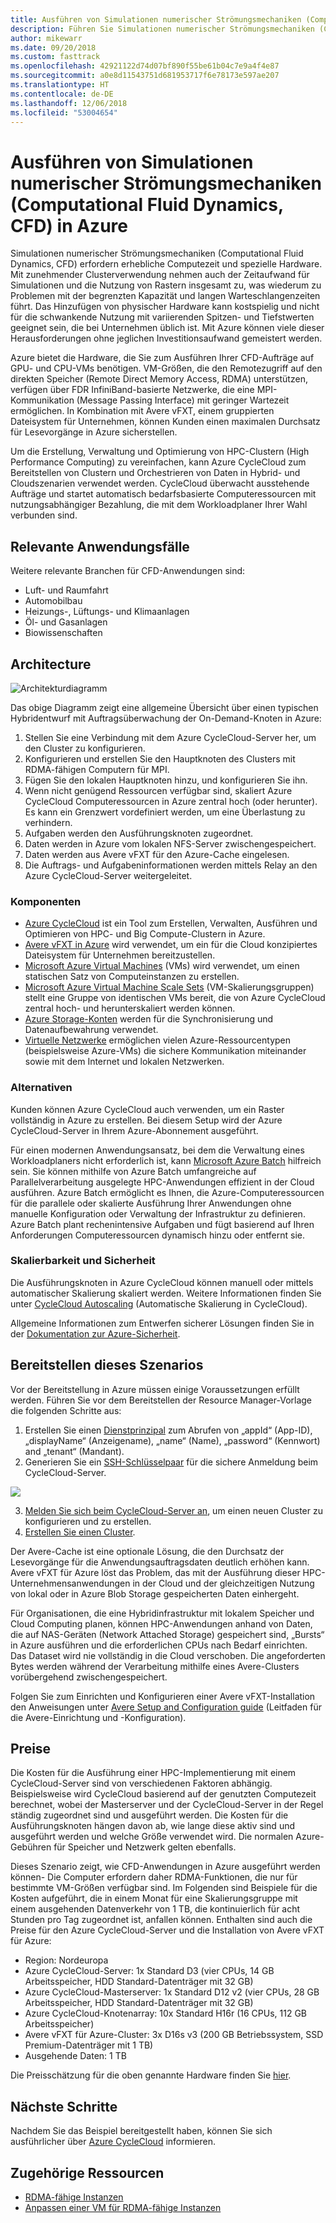 ```yaml
---
title: Ausführen von Simulationen numerischer Strömungsmechaniken (Computational Fluid Dynamics, CFD) in Azure
description: Führen Sie Simulationen numerischer Strömungsmechaniken (Computational Fluid Dynamics, CFD) in Azure aus.
author: mikewarr
ms.date: 09/20/2018
ms.custom: fasttrack
ms.openlocfilehash: 42921122d74d07bf890f55be61b04c7e9a4f4e87
ms.sourcegitcommit: a0e8d11543751d681953717f6e78173e597ae207
ms.translationtype: HT
ms.contentlocale: de-DE
ms.lasthandoff: 12/06/2018
ms.locfileid: "53004654"
---
```

# <a name="running-computational-fluid-dynamics-cfd-simulations-on-azure"></a>Ausführen von Simulationen numerischer Strömungsmechaniken (Computational Fluid Dynamics, CFD) in Azure

Simulationen numerischer Strömungsmechaniken (Computational Fluid Dynamics, CFD) erfordern erhebliche Computezeit und spezielle Hardware. Mit zunehmender Clusterverwendung nehmen auch der Zeitaufwand für Simulationen und die Nutzung von Rastern insgesamt zu, was wiederum zu Problemen mit der begrenzten Kapazität und langen Warteschlangenzeiten führt. Das Hinzufügen von physischer Hardware kann kostspielig und nicht für die schwankende Nutzung mit variierenden Spitzen- und Tiefstwerten geeignet sein, die bei Unternehmen üblich ist. Mit Azure können viele dieser Herausforderungen ohne jeglichen Investitionsaufwand gemeistert werden.

Azure bietet die Hardware, die Sie zum Ausführen Ihrer CFD-Aufträge auf GPU- und CPU-VMs benötigen. VM-Größen, die den Remotezugriff auf den direkten Speicher (Remote Direct Memory Access, RDMA) unterstützen, verfügen über FDR InfiniBand-basierte Netzwerke, die eine MPI-Kommunikation (Message Passing Interface) mit geringer Wartezeit ermöglichen. In Kombination mit Avere vFXT, einem gruppierten Dateisystem für Unternehmen, können Kunden einen maximalen Durchsatz für Lesevorgänge in Azure sicherstellen.

Um die Erstellung, Verwaltung und Optimierung von HPC-Clustern (High Performance Computing) zu vereinfachen, kann Azure CycleCloud zum Bereitstellen von Clustern und Orchestrieren von Daten in Hybrid- und Cloudszenarien verwendet werden. CycleCloud überwacht ausstehende Aufträge und startet automatisch bedarfsbasierte Computeressourcen mit nutzungsabhängiger Bezahlung, die mit dem Workloadplaner Ihrer Wahl verbunden sind.

## <a name="relevant-use-cases"></a>Relevante Anwendungsfälle

Weitere relevante Branchen für CFD-Anwendungen sind:

* Luft- und Raumfahrt
* Automobilbau
* Heizungs-, Lüftungs- und Klimaanlagen
* Öl- und Gasanlagen
* Biowissenschaften

## <a name="architecture"></a>Architecture

![Architekturdiagramm][architecture]

Das obige Diagramm zeigt eine allgemeine Übersicht über einen typischen Hybridentwurf mit Auftragsüberwachung der On-Demand-Knoten in Azure:

1. Stellen Sie eine Verbindung mit dem Azure CycleCloud-Server her, um den Cluster zu konfigurieren.
2. Konfigurieren und erstellen Sie den Hauptknoten des Clusters mit RDMA-fähigen Computern für MPI.
3. Fügen Sie den lokalen Hauptknoten hinzu, und konfigurieren Sie ihn.
4. Wenn nicht genügend Ressourcen verfügbar sind, skaliert Azure CycleCloud Computeressourcen in Azure zentral hoch (oder herunter). Es kann ein Grenzwert vordefiniert werden, um eine Überlastung zu verhindern.
5. Aufgaben werden den Ausführungsknoten zugeordnet.
6. Daten werden in Azure vom lokalen NFS-Server zwischengespeichert.
7. Daten werden aus Avere vFXT für den Azure-Cache eingelesen.
8. Die Auftrags- und Aufgabeninformationen werden mittels Relay an den Azure CycleCloud-Server weitergeleitet.

### <a name="components"></a>Komponenten

* [Azure CycleCloud][cyclecloud] ist ein Tool zum Erstellen, Verwalten, Ausführen und Optimieren von HPC- und Big Compute-Clustern in Azure.
* [Avere vFXT in Azure][avere] wird verwendet, um ein für die Cloud konzipiertes Dateisystem für Unternehmen bereitzustellen.
* [Microsoft Azure Virtual Machines][vms] (VMs) wird verwendet, um einen statischen Satz von Computeinstanzen zu erstellen.
* [Microsoft Azure Virtual Machine Scale Sets][vmss] (VM-Skalierungsgruppen) stellt eine Gruppe von identischen VMs bereit, die von Azure CycleCloud zentral hoch- und herunterskaliert werden können.
* [Azure Storage-Konten](/azure/storage/common/storage-introduction) werden für die Synchronisierung und Datenaufbewahrung verwendet.
* [Virtuelle Netzwerke](/azure/virtual-network/virtual-networks-overview) ermöglichen vielen Azure-Ressourcentypen (beispielsweise Azure-VMs) die sichere Kommunikation miteinander sowie mit dem Internet und lokalen Netzwerken.

### <a name="alternatives"></a>Alternativen

Kunden können Azure CycleCloud auch verwenden, um ein Raster vollständig in Azure zu erstellen. Bei diesem Setup wird der Azure CycleCloud-Server in Ihrem Azure-Abonnement ausgeführt.

Für einen modernen Anwendungsansatz, bei dem die Verwaltung eines Workloadplaners nicht erforderlich ist, kann [Microsoft Azure Batch][batch] hilfreich sein. Sie können mithilfe von Azure Batch umfangreiche auf Parallelverarbeitung ausgelegte HPC-Anwendungen effizient in der Cloud ausführen. Azure Batch ermöglicht es Ihnen, die Azure-Computeressourcen für die parallele oder skalierte Ausführung Ihrer Anwendungen ohne manuelle Konfiguration oder Verwaltung der Infrastruktur zu definieren. Azure Batch plant rechenintensive Aufgaben und fügt basierend auf Ihren Anforderungen Computeressourcen dynamisch hinzu oder entfernt sie.

### <a name="scalability-and-security"></a>Skalierbarkeit und Sicherheit

Die Ausführungsknoten in Azure CycleCloud können manuell oder mittels automatischer Skalierung skaliert werden. Weitere Informationen finden Sie unter [CycleCloud Autoscaling][cycle-scale] (Automatische Skalierung in CycleCloud).

Allgemeine Informationen zum Entwerfen sicherer Lösungen finden Sie in der [Dokumentation zur Azure-Sicherheit][security].

## <a name="deploy-this-scenario"></a>Bereitstellen dieses Szenarios

Vor der Bereitstellung in Azure müssen einige Voraussetzungen erfüllt werden. Führen Sie vor dem Bereitstellen der Resource Manager-Vorlage die folgenden Schritte aus:
1. Erstellen Sie einen [Dienstprinzipal][cycle-svcprin] zum Abrufen von „appId“ (App-ID), „displayName“ (Anzeigename), „name“ (Name), „password“ (Kennwort) and „tenant“ (Mandant).
2. Generieren Sie ein [SSH-Schlüsselpaar][cycle-ssh] für die sichere Anmeldung beim CycleCloud-Server.

<a href="https://portal.azure.com/#create/Microsoft.Template/uri/https%3A%2F%2Fraw.githubusercontent.com%2FCycleCloudCommunity%2Fcyclecloud_arm%2Fmaster%2Fazuredeploy.json" target="_blank">
    <img src="https://azuredeploy.net/deploybutton.png"/>
</a>

3. [Melden Sie sich beim CycleCloud-Server an][cycle-login], um einen neuen Cluster zu konfigurieren und zu erstellen.
4. [Erstellen Sie einen Cluster][cycle-create].

Der Avere-Cache ist eine optionale Lösung, die den Durchsatz der Lesevorgänge für die Anwendungsauftragsdaten deutlich erhöhen kann. Avere vFXT für Azure löst das Problem, das mit der Ausführung dieser HPC-Unternehmensanwendungen in der Cloud und der gleichzeitigen Nutzung von lokal oder in Azure Blob Storage gespeicherten Daten einhergeht.

Für Organisationen, die eine Hybridinfrastruktur mit lokalem Speicher und Cloud Computing planen, können HPC-Anwendungen anhand von Daten, die auf NAS-Geräten (Network Attached Storage) gespeichert sind, „Bursts“ in Azure ausführen und die erforderlichen CPUs nach Bedarf einrichten. Das Dataset wird nie vollständig in die Cloud verschoben. Die angeforderten Bytes werden während der Verarbeitung mithilfe eines Avere-Clusters vorübergehend zwischengespeichert.

Folgen Sie zum Einrichten und Konfigurieren einer Avere vFXT-Installation den Anweisungen unter [Avere Setup and Configuration guide][avere] (Leitfaden für die Avere-Einrichtung und -Konfiguration).

## <a name="pricing"></a>Preise

Die Kosten für die Ausführung einer HPC-Implementierung mit einem CycleCloud-Server sind von verschiedenen Faktoren abhängig. Beispielsweise wird CycleCloud basierend auf der genutzten Computezeit berechnet, wobei der Masterserver und der CycleCloud-Server in der Regel ständig zugeordnet sind und ausgeführt werden. Die Kosten für die Ausführungsknoten hängen davon ab, wie lange diese aktiv sind und ausgeführt werden und welche Größe verwendet wird. Die normalen Azure-Gebühren für Speicher und Netzwerk gelten ebenfalls.

Dieses Szenario zeigt, wie CFD-Anwendungen in Azure ausgeführt werden können- Die Computer erfordern daher RDMA-Funktionen, die nur für bestimmte VM-Größen verfügbar sind. Im Folgenden sind Beispiele für die Kosten aufgeführt, die in einem Monat für eine Skalierungsgruppe mit einem ausgehenden Datenverkehr von 1 TB, die kontinuierlich für acht Stunden pro Tag zugeordnet ist, anfallen können. Enthalten sind auch die Preise für den Azure CycleCloud-Server und die Installation von Avere vFXT für Azure:

* Region: Nordeuropa
* Azure CycleCloud-Server: 1x Standard D3 (vier CPUs, 14 GB Arbeitsspeicher, HDD Standard-Datenträger mit 32 GB)
* Azure CycleCloud-Masterserver: 1x Standard D12 v2 (vier CPUs, 28 GB Arbeitsspeicher, HDD Standard-Datenträger mit 32 GB)
* Azure CycleCloud-Knotenarray: 10x Standard H16r (16 CPUs, 112 GB Arbeitsspeicher)
* Avere vFXT für Azure-Cluster: 3x D16s v3 (200 GB Betriebssystem, SSD Premium-Datenträger mit 1 TB)
* Ausgehende Daten: 1 TB

Die Preisschätzung für die oben genannte Hardware finden Sie [hier][pricing].

## <a name="next-steps"></a>Nächste Schritte

Nachdem Sie das Beispiel bereitgestellt haben, können Sie sich ausführlicher über [Azure CycleCloud][cyclecloud] informieren.

## <a name="related-resources"></a>Zugehörige Ressourcen

* [RDMA-fähige Instanzen][rdma]
* [Anpassen einer VM für RDMA-fähige Instanzen][rdma-custom]

<!-- links -->
[architecture]: ./media/architecture-hpc-cfd.png
[calculator]: https://azure.com/e/
[availability]: /azure/architecture/checklist/availability
[resource-groups]: /azure/azure-resource-manager/resource-group-overview
[resiliency]: /azure/architecture/resiliency/
[security]: /azure/security/
[scalability]: /azure/architecture/checklist/scalability
[vmss]: /azure/virtual-machine-scale-sets/overview
[cyclecloud]: /azure/cyclecloud/
[rdma]: /azure/virtual-machines/windows/sizes-hpc#rdma-capable-instances
[gpu]: /azure/virtual-machines/windows/sizes-gpu
[hpcsizes]: /azure/virtual-machines/windows/sizes-hpc
[vms]: /azure/virtual-machines/
[low-pri]: /azure/virtual-machine-scale-sets/virtual-machine-scale-sets-use-low-priority
[batch]: /azure/batch/
[avere]: https://github.com/Azure/Avere/blob/master/README.md
[cycle-prereq]: /azure/cyclecloud/quickstart-install-cyclecloud#prerequisites
[cycle-svcprin]: /azure/cyclecloud/quickstart-install-cyclecloud#service-principal
[cycle-ssh]: /azure/cyclecloud/quickstart-install-cyclecloud#ssh-keypair
[cycle-login]: /azure/cyclecloud/quickstart-install-cyclecloud#log-into-the-cyclecloud-application-server
[cycle-create]: /azure/cyclecloud/quickstart-create-and-run-cluster
[rdma]: /azure/virtual-machines/windows/sizes-hpc#rdma-capable-instances
[rdma-custom]: /azure/virtual-machines/linux/classic/rdma-cluster#customize-the-vm
[pricing]: https://azure.com/e/53030a04a2ab47a289156e2377a4247a
[cycle-scale]: /azure/cyclecloud/autoscale
